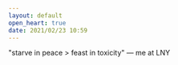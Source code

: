 ```yaml
---
layout: default
open_heart: true
date: 2021/02/23 10:59
---
```


"starve in peace > feast in toxicity" — me at LNY
